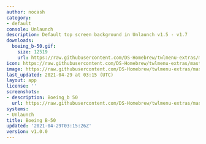 ```yaml
---
author: nocash
category:
- default
console: Unlaunch
description: Default top screen background in Unlaunch v1.5 - v1.7
downloads:
  boeing_b-50.gif:
    size: 12519
    url: https://raw.githubusercontent.com/DS-Homebrew/twlmenu-extras/master/_nds/TWiLightMenu/unlaunch/backgrounds/boeing_b-50.gif
icon: https://raw.githubusercontent.com/DS-Homebrew/twlmenu-extras/master/_nds/TWiLightMenu/unlaunch/backgrounds/boeing_b-50.gif
image: https://raw.githubusercontent.com/DS-Homebrew/twlmenu-extras/master/_nds/TWiLightMenu/unlaunch/backgrounds/boeing_b-50.gif
last_updated: 2021-04-29 at 03:15 (UTC)
layout: app
license: ''
screenshots:
- description: Boeing_b 50
  url: https://raw.githubusercontent.com/DS-Homebrew/twlmenu-extras/master/_nds/TWiLightMenu/unlaunch/backgrounds/boeing_b-50.gif
systems:
- Unlaunch
title: Boeing B-50
updated: '2021-04-29T03:15:26Z'
version: v1.0.0
---
```

